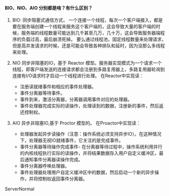 #### BIO、NIO、AIO 分别都是啥？有什么区别？
1. BIO:
   同步阻塞式通信方式，
   一个连接一个线程，每次一个客户端接入，都是要在服务端创建一个线程来服务这个客户端的，这会导致大量的客户端的时候，服务端的线程数量可能达到几千甚至几万，几十万，这会导致服务器端程序的负载过高，最后崩溃死掉。
   要么通过线程池，固定线程数量来处理请求，但是高并发请求的时候，还是可能会导致各种排队和延时，因为没那么多线程来处理。
2. NIO
   同步非阻塞的IO，基于 Reactor 模型。服务器实现模式为一个请求一个线程，即客户端发送的连接请求都会注册到多路复用器上，多路复用器轮询到连接有I/O请求时才启动一个线程进行处理。
   在Reactor中实现读：
   - 注册读就绪事件和相应的事件处理器。
   - 事件分离器等待事件。
   - 事件到来，激活分离器，分离器调用事件对应的处理器。
   - 事件处理器完成实际的读操作，处理读到的数据，注册新的事件，然后返还控制权。

3. AIO
   异步非阻塞IO,基于 Proctor 模型的。
   在Proactor中实现读：
   - 处理器发起异步读操作（注意：操作系统必须支持异步IO）。在这种情况下，处理器无视IO就绪事件，它关注的是完成事件。
   - 事件分离器等待操作完成事件- 在分离器等待过程中，操作系统利用并行的内核线程执行实际的读操作，并将结果数据存入用户自定义缓冲区，最后通知事件分离器读操作完成。
   - 事件分离器呼唤处理器。
   - 事件处理器处理用户自定义缓冲区中的数据，然后启动一个新的异步操作，并将控制权返回事件分离器。

ServerNormal 




